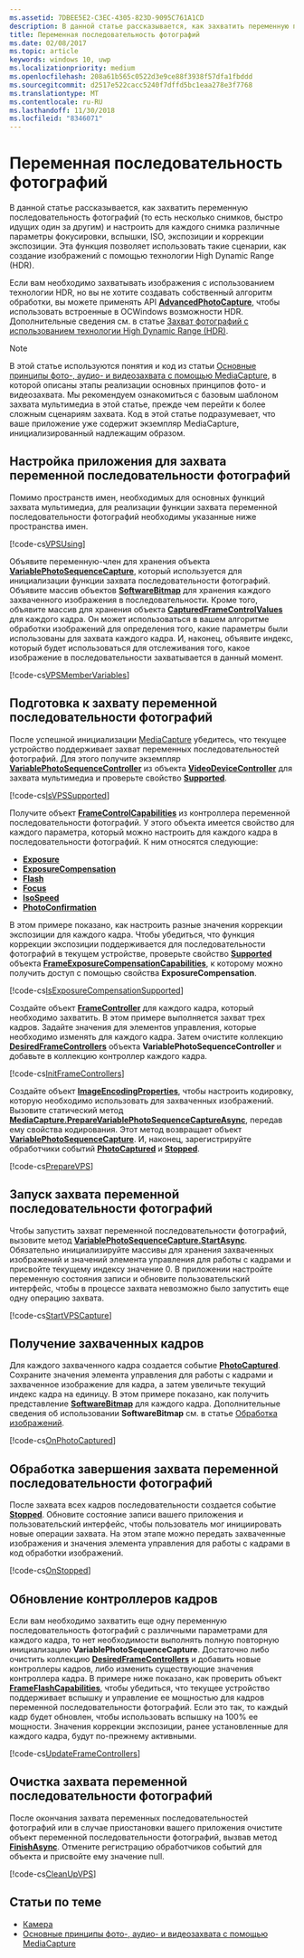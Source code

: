 ```yaml
---
ms.assetid: 7DBEE5E2-C3EC-4305-823D-9095C761A1CD
description: В данной статье рассказывается, как захватить переменную последовательность фотографий (то есть несколько снимков, быстро идущих один за другим) и настроить для каждого снимка различные параметры фокусировки, вспышки, ISO, экспозиции и коррекции экспозиции.
title: Переменная последовательность фотографий
ms.date: 02/08/2017
ms.topic: article
keywords: windows 10, uwp
ms.localizationpriority: medium
ms.openlocfilehash: 208a61b565c0522d3e9ce88f3938f57dfa1fbddd
ms.sourcegitcommit: d2517e522cacc5240f7dffd5bc1eaa278e3f7768
ms.translationtype: MT
ms.contentlocale: ru-RU
ms.lasthandoff: 11/30/2018
ms.locfileid: "8346071"
---
```

# <a name="variable-photo-sequence"></a>Переменная последовательность фотографий



В данной статье рассказывается, как захватить переменную последовательность фотографий (то есть несколько снимков, быстро идущих один за другим) и настроить для каждого снимка различные параметры фокусировки, вспышки, ISO, экспозиции и коррекции экспозиции. Эта функция позволяет использовать такие сценарии, как создание изображений с помощью технологии High Dynamic Range (HDR).

Если вам необходимо захватывать изображения с использованием технологии HDR, но вы не хотите создавать собственный алгоритм обработки, вы можете применять API [**AdvancedPhotoCapture**](https://msdn.microsoft.com/library/windows/apps/mt181386), чтобы использовать встроенные в ОСWindows возможности HDR. Дополнительные сведения см. в статье [Захват фотографий с использованием технологии High Dynamic Range (HDR)](high-dynamic-range-hdr-photo-capture.md).

> [!NOTE] 
> В этой статье используются понятия и код из статьи [Основные принципы фото-, аудио- и видеозахвата с помощью MediaCapture](basic-photo-video-and-audio-capture-with-MediaCapture.md), в которой описаны этапы реализации основных принципов фото- и видеозахвата. Мы рекомендуем ознакомиться с базовым шаблоном захвата мультимедиа в этой статье, прежде чем перейти к более сложным сценариям захвата. Код в этой статье подразумевает, что ваше приложение уже содержит экземпляр MediaCapture, инициализированный надлежащим образом.

## <a name="set-up-your-app-to-use-variable-photo-sequence-capture"></a>Настройка приложения для захвата переменной последовательности фотографий

Помимо пространств имен, необходимых для основных функций захвата мультимедиа, для реализации функции захвата переменной последовательности фотографий необходимы указанные ниже пространства имен.

[!code-cs[VPSUsing](./code/BasicMediaCaptureWin10/cs/MainPage.xaml.cs#SnippetVPSUsing)]

Объявите переменную-член для хранения объекта [**VariablePhotoSequenceCapture**](https://msdn.microsoft.com/library/windows/apps/dn652564), который используется для инициализации функции захвата последовательности фотографий. Объявите массив объектов [**SoftwareBitmap**](https://msdn.microsoft.com/library/windows/apps/dn887358) для хранения каждого захваченного изображения в последовательности. Кроме того, объявите массив для хранения объекта [**CapturedFrameControlValues**](https://msdn.microsoft.com/library/windows/apps/dn608020) для каждого кадра. Он может использоваться в вашем алгоритме обработки изображений для определения того, какие параметры были использованы для захвата каждого кадра. И, наконец, объявите индекс, который будет использоваться для отслеживания того, какое изображение в последовательности захватывается в данный момент.

[!code-cs[VPSMemberVariables](./code/BasicMediaCaptureWin10/cs/MainPage.xaml.cs#SnippetVPSMemberVariables)]

## <a name="prepare-the-variable-photo-sequence-capture"></a>Подготовка к захвату переменной последовательности фотографий

После успешной инициализации [MediaCapture](capture-photos-and-video-with-mediacapture.md) убедитесь, что текущее устройство поддерживает захват переменных последовательностей фотографий. Для этого получите экземпляр [**VariablePhotoSequenceController**](https://msdn.microsoft.com/library/windows/apps/dn640573) из объекта [**VideoDeviceController**](https://msdn.microsoft.com/library/windows/apps/br226825) для захвата мультимедиа и проверьте свойство [**Supported**](https://msdn.microsoft.com/library/windows/apps/dn640580).

[!code-cs[IsVPSSupported](./code/BasicMediaCaptureWin10/cs/MainPage.xaml.cs#SnippetIsVPSSupported)]

Получите объект [**FrameControlCapabilities**](https://msdn.microsoft.com/library/windows/apps/dn652548) из контроллера переменной последовательности фотографий. У этого объекта имеется свойство для каждого параметра, который можно настроить для каждого кадра в последовательности фотографий. К ним относятся следующие:

-   [**Exposure**](https://msdn.microsoft.com/library/windows/apps/dn652552)
-   [**ExposureCompensation**](https://msdn.microsoft.com/library/windows/apps/dn652560)
-   [**Flash**](https://msdn.microsoft.com/library/windows/apps/dn652566)
-   [**Focus**](https://msdn.microsoft.com/library/windows/apps/dn652570)
-   [**IsoSpeed**](https://msdn.microsoft.com/library/windows/apps/dn652574)
-   [**PhotoConfirmation**](https://msdn.microsoft.com/library/windows/apps/dn652578)

В этом примере показано, как настроить разные значения коррекции экспозиции для каждого кадра. Чтобы убедиться, что функция коррекции экспозиции поддерживается для последовательности фотографий в текущем устройстве, проверьте свойство [**Supported**](https://msdn.microsoft.com/library/windows/apps/dn278905) объекта [**FrameExposureCompensationCapabilities**](https://msdn.microsoft.com/library/windows/apps/dn652628), к которому можно получить доступ с помощью свойства **ExposureCompensation**.

[!code-cs[IsExposureCompensationSupported](./code/BasicMediaCaptureWin10/cs/MainPage.xaml.cs#SnippetIsExposureCompensationSupported)]

Создайте объект [**FrameController**](https://msdn.microsoft.com/library/windows/apps/dn652582) для каждого кадра, который необходимо захватить. В этом примере выполняется захват трех кадров. Задайте значения для элементов управления, которые необходимо изменять для каждого кадра. Затем очистите коллекцию [**DesiredFrameControllers**](https://msdn.microsoft.com/library/windows/apps/dn640574) объекта **VariablePhotoSequenceController** и добавьте в коллекцию контроллер каждого кадра.

[!code-cs[InitFrameControllers](./code/BasicMediaCaptureWin10/cs/MainPage.xaml.cs#SnippetInitFrameControllers)]

Создайте объект [**ImageEncodingProperties**](https://msdn.microsoft.com/library/windows/apps/hh700993), чтобы настроить кодировку, которую необходимо использовать для захваченных изображений. Вызовите статический метод [**MediaCapture.PrepareVariablePhotoSequenceCaptureAsync**](https://msdn.microsoft.com/library/windows/apps/dn608097), передав ему свойства кодирования. Этот метод возвращает объект [**VariablePhotoSequenceCapture**](https://msdn.microsoft.com/library/windows/apps/dn652564). И, наконец, зарегистрируйте обработчики событий [**PhotoCaptured**](https://msdn.microsoft.com/library/windows/apps/dn652573) и [**Stopped**](https://msdn.microsoft.com/library/windows/apps/dn652585).

[!code-cs[PrepareVPS](./code/BasicMediaCaptureWin10/cs/MainPage.xaml.cs#SnippetPrepareVPS)]

## <a name="start-the-variable-photo-sequence-capture"></a>Запуск захвата переменной последовательности фотографий

Чтобы запустить захват переменной последовательности фотографий, вызовите метод [**VariablePhotoSequenceCapture.StartAsync**](https://msdn.microsoft.com/library/windows/apps/dn652577). Обязательно инициализируйте массивы для хранения захваченных изображений и значений элемента управления для работы с кадрами и присвойте текущему индексу значение 0. В приложении настройте переменную состояния записи и обновите пользовательский интерфейс, чтобы в процессе захвата невозможно было запустить еще одну операцию захвата.

[!code-cs[StartVPSCapture](./code/BasicMediaCaptureWin10/cs/MainPage.xaml.cs#SnippetStartVPSCapture)]

## <a name="receive-the-captured-frames"></a>Получение захваченных кадров

Для каждого захваченного кадра создается событие [**PhotoCaptured**](https://msdn.microsoft.com/library/windows/apps/dn652573). Сохраните значения элемента управления для работы с кадрами и захваченное изображение для кадра, а затем увеличьте текущий индекс кадра на единицу. В этом примере показано, как получить представление [**SoftwareBitmap**](https://msdn.microsoft.com/library/windows/apps/dn887358) для каждого кадра. Дополнительные сведения об использовании **SoftwareBitmap** см. в статье [Обработка изображений](imaging.md).

[!code-cs[OnPhotoCaptured](./code/BasicMediaCaptureWin10/cs/MainPage.xaml.cs#SnippetOnPhotoCaptured)]

## <a name="handle-the-completion-of-the-variable-photo-sequence-capture"></a>Обработка завершения захвата переменной последовательности фотографий

После захвата всех кадров последовательности создается событие [**Stopped**](https://msdn.microsoft.com/library/windows/apps/dn652585). Обновите состояние записи вашего приложения и пользовательский интерфейс, чтобы пользователь мог инициировать новые операции захвата. На этом этапе можно передать захваченные изображения и значения элемента управления для работы с кадрами в код обработки изображений.

[!code-cs[OnStopped](./code/BasicMediaCaptureWin10/cs/MainPage.xaml.cs#SnippetOnStopped)]

## <a name="update-frame-controllers"></a>Обновление контроллеров кадров

Если вам необходимо захватить еще одну переменную последовательность фотографий с различными параметрами для каждого кадра, то нет необходимости выполнять полную повторную инициализацию **VariablePhotoSequenceCapture**. Достаточно либо очистить коллекцию [**DesiredFrameControllers**](https://msdn.microsoft.com/library/windows/apps/dn640574) и добавить новые контроллеры кадров, либо изменить существующие значения контроллера кадра. В примере ниже показано, как проверить объект [**FrameFlashCapabilities**](https://msdn.microsoft.com/library/windows/apps/dn652657), чтобы убедиться, что текущее устройство поддерживает вспышку и управление ее мощностью для кадров переменной последовательности фотографий. Если это так, то каждый кадр будет обновлен, чтобы использовать вспышку на 100% ее мощности. Значения коррекции экспозиции, ранее установленные для каждого кадра, будут по-прежнему активными.

[!code-cs[UpdateFrameControllers](./code/BasicMediaCaptureWin10/cs/MainPage.xaml.cs#SnippetUpdateFrameControllers)]

## <a name="clean-up-the-variable-photo-sequence-capture"></a>Очистка захвата переменной последовательности фотографий

После окончания захвата переменных последовательностей фотографий или в случае приостановки вашего приложения очистите объект переменной последовательности фотографий, вызвав метод [**FinishAsync**](https://msdn.microsoft.com/library/windows/apps/dn652569). Отмените регистрацию обработчиков событий для объекта и присвойте ему значение null.

[!code-cs[CleanUpVPS](./code/BasicMediaCaptureWin10/cs/MainPage.xaml.cs#SnippetCleanUpVPS)]

## <a name="related-topics"></a>Статьи по теме

* [Камера](camera.md)
* [Основные принципы фото-, аудио- и видеозахвата с помощью MediaCapture](basic-photo-video-and-audio-capture-with-MediaCapture.md)
 

 




